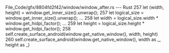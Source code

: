 File_Code/gfx/8804fd2f42/window/window_after.rs --- Rust
257             let (width, height) = window.get_inner_size().unwrap();                                                                                      257             let logical_size = window.get_inner_size().unwrap();
...                                                                                                                                                          258             let width = logical_size.width * window.get_hidpi_factor();
...                                                                                                                                                          259             let height = logical_size.height * window.get_hidpi_factor();
258             self.create_surface_android(window.get_native_window(), width, height)                                                                       260             self.create_surface_android(window.get_native_window(), width as _, height as _)

